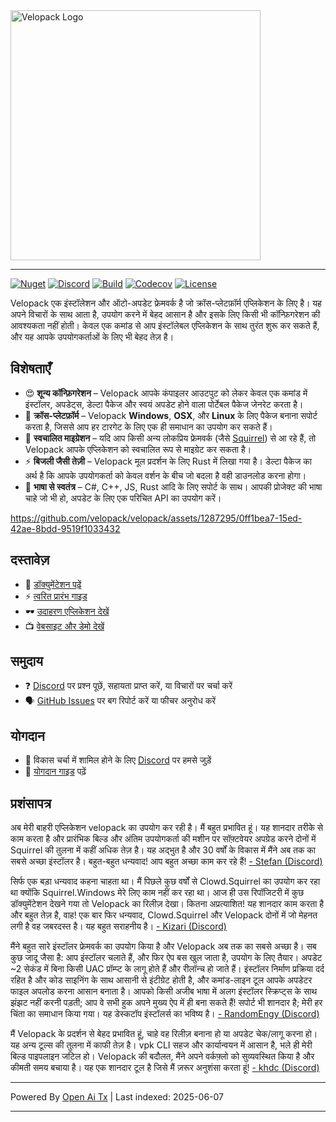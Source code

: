 <picture>
  <source media="(prefers-color-scheme: dark)" srcset="https://raw.githubusercontent.com/velopack/velopack/develop/artwork/velopack-white.svg">
  <img alt="Velopack Logo" src="https://raw.githubusercontent.com/velopack/velopack/develop/artwork/velopack-black.svg" width="400">
</picture>

---

[![Nuget](https://img.shields.io/nuget/v/Velopack?style=flat-square&logo=nuget&logoColor=white)](https://www.nuget.org/packages/Velopack/)
[![Discord](https://img.shields.io/badge/chat-Discord-5865F2?style=flat-square&logo=discord&logoColor=white)](https://discord.gg/M6he8ZPAAJ)
[![Build](https://img.shields.io/github/actions/workflow/status/velopack/velopack/build.yml?branch=develop&style=flat-square&logo=github&logoColor=white)](https://github.com/velopack/velopack/actions)
[![Codecov](https://img.shields.io/codecov/c/github/velopack/velopack?style=flat-square&logo=codecov&logoColor=white)](https://app.codecov.io/gh/velopack/velopack)
[![License](https://img.shields.io/github/license/velopack/velopack?style=flat-square)](https://github.com/velopack/velopack/blob/develop/LICENSE)


Velopack एक इंस्टॉलेशन और ऑटो-अपडेट फ्रेमवर्क है जो क्रॉस-प्लेटफ़ॉर्म एप्लिकेशन के लिए है। यह अपने विचारों के साथ आता है, उपयोग करने में बेहद आसान है और इसके लिए किसी भी कॉन्फ़िगरेशन की आवश्यकता नहीं होती। केवल एक कमांड से आप इंस्टॉलेबल एप्लिकेशन के साथ तुरंत शुरू कर सकते हैं, और यह आपके उपयोगकर्ताओं के लिए भी बेहद तेज़ है।

## विशेषताएँ

- 😍 **शून्य कॉन्फ़िगरेशन** – Velopack आपके कंपाइलर आउटपुट को लेकर केवल एक कमांड में इंस्टॉलर, अपडेट्स, डेल्टा पैकेज और स्वयं अपडेट होने वाला पोर्टेबल पैकेज जेनरेट करता है।
- 🎯 **क्रॉस-प्लेटफ़ॉर्म** – Velopack **Windows**, **OSX**, और **Linux** के लिए पैकेज बनाना सपोर्ट करता है, जिससे आप हर टारगेट के लिए एक ही समाधान का उपयोग कर सकते हैं।
- 🚀 **स्वचालित माइग्रेशन** – यदि आप किसी अन्य लोकप्रिय फ्रेमवर्क (जैसे [Squirrel](https://github.com/Squirrel/Squirrel.Windows)) से आ रहे हैं, तो Velopack आपके एप्लिकेशन को स्वचालित रूप से माइग्रेट कर सकता है।
- ⚡️ **बिजली जैसी तेज़ी** – Velopack मूल प्रदर्शन के लिए Rust में लिखा गया है। डेल्टा पैकेज का अर्थ है कि आपके उपयोगकर्ता को केवल वर्शन के बीच जो बदला है वही डाउनलोड करना होगा।
- 📔 **भाषा से स्वतंत्र** – C#, C++, JS, Rust आदि के लिए सपोर्ट के साथ। आपकी प्रोजेक्ट की भाषा चाहे जो भी हो, अपडेट के लिए एक परिचित API का उपयोग करें।

https://github.com/velopack/velopack/assets/1287295/0ff1bea7-15ed-42ae-8bdd-9519f1033432

## दस्तावेज़
- 📖 [डॉक्युमेंटेशन पढ़ें](https://docs.velopack.io/)
- ⚡ [त्वरित प्रारंभ गाइड](https://docs.velopack.io/category/quick-start)
- 🕶️ [उदाहरण एप्लिकेशन देखें](https://docs.velopack.io/category/sample-apps)
- 📺 [वेबसाइट और डेमो देखें](https://velopack.io/)

## समुदाय
- ❓ [Discord](https://discord.gg/CjrCrNzd3F) पर प्रश्न पूछें, सहायता प्राप्त करें, या विचारों पर चर्चा करें
- 🗣️ [GitHub Issues](https://github.com/velopack/velopack/issues) पर बग रिपोर्ट करें या फीचर अनुरोध करें

## योगदान
- 💬 विकास चर्चा में शामिल होने के लिए [Discord](https://discord.gg/CjrCrNzd3F) पर हमसे जुड़ें
- 🚦 [योगदान गाइड](https://docs.velopack.io/category/contributing) पढ़ें

## प्रशंसापत्र 
अब मेरी बाहरी एप्लिकेशन velopack का उपयोग कर रही है। मैं बहुत प्रभावित हूं। यह शानदार तरीके से काम करता है और प्रारंभिक बिल्ड और अंतिम उपयोगकर्ता की मशीन पर सॉफ़्टवेयर अपग्रेड करने दोनों में Squirrel की तुलना में कहीं अधिक तेज़ है। यह अद्भुत है और 30 वर्षों के विकास में मैंने अब तक का सबसे अच्छा इंस्टॉलर है। बहुत-बहुत धन्यवाद! आप बहुत अच्छा काम कर रहे हैं!
[- Stefan (Discord)](https://discord.com/channels/767856501477343282/767856501477343286/1195642674078830613)

सिर्फ एक बड़ा धन्यवाद कहना चाहता था। मैं पिछले कुछ वर्षों से Clowd.Squirrel का उपयोग कर रहा था क्योंकि Squirrel.Windows मेरे लिए काम नहीं कर रहा था। आज ही उस रिपॉजिटरी में कुछ डॉक्युमेंटेशन देखने गया तो Velopack का रिलीज़ देखा। कितना अप्रत्याशित! यह शानदार काम करता है और बहुत तेज़ है, वाह! एक बार फिर धन्यवाद, Clowd.Squirrel और Velopack दोनों में जो मेहनत लगी है वह जबरदस्त है। यह बहुत सराहनीय है।
[- Kizari (Discord)](https://discord.com/channels/767856501477343282/767856501477343286/1200837489640878180)

मैंने बहुत सारे इंस्टॉलर फ्रेमवर्क का उपयोग किया है और Velopack अब तक का सबसे अच्छा है। सब कुछ जादू जैसा है: आप इंस्टॉलर चलाते हैं, और फिर ऐप बस खुल जाता है, उपयोग के लिए तैयार। अपडेट ~2 सेकंड में बिना किसी UAC प्रॉम्प्ट के लागू होते हैं और रीलॉन्च हो जाते हैं। इंस्टॉलर निर्माण प्रक्रिया दर्द रहित है और कोड साइनिंग के साथ आसानी से इंटीग्रेट होती है, और कमांड-लाइन टूल आपके अपडेटर फाइल अपलोड करना आसान बनाता है। आपको किसी अजीब भाषा में अलग इंस्टॉलर स्क्रिप्ट्स के साथ झंझट नहीं करनी पड़ती; आप वे सभी हुक अपने मुख्य ऐप में ही बना सकते हैं! सपोर्ट भी शानदार है; मेरी हर चिंता का समाधान किया गया। यह डेस्कटॉप इंस्टॉलर्स का भविष्य है।
[- RandomEngy (Discord)](https://discord.com/channels/767856501477343282/947444323765583913/1200897478036299861)

मैं Velopack के प्रदर्शन से बेहद प्रभावित हूं, चाहे वह रिलीज़ बनाना हो या अपडेट चेक/लागू करना हो। यह अन्य टूल्स की तुलना में काफी तेज़ है। vpk CLI सहज और कार्यान्वयन में आसान है, भले ही मेरी बिल्ड पाइपलाइन जटिल हो। Velopack की बदौलत, मैंने अपने वर्कफ़्लो को सुव्यवस्थित किया है और कीमती समय बचाया है। यह एक शानदार टूल है जिसे मैं ज़रूर अनुशंसा करता हूं!
[- khdc (Discord)](https://discord.com/channels/767856501477343282/947444323765583913/1216460920696344576)


---

Powered By [Open Ai Tx](https://github.com/OpenAiTx/OpenAiTx) | Last indexed: 2025-06-07

---